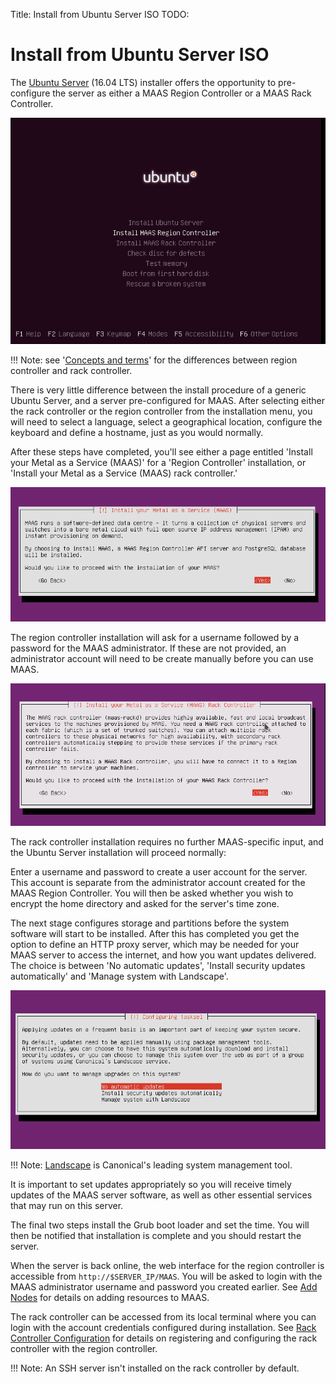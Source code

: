 Title: Install from Ubuntu Server ISO
TODO:	


# Install from Ubuntu Server ISO

The [Ubuntu Server](http://www.ubuntu.com/download/server) (16.04 LTS)
installer offers the opportunity to pre-configure the server as either a MAAS
Region Controller or a MAAS Rack Controller. 

!["server install menu"](./media/iso-install_01.png)

!!! Note: see '[Concepts and terms](intro-concepts.html#controllers)' for the
differences between region controller and rack controller.

There is very little difference between the install procedure of a generic
Ubuntu Server, and a server pre-configured for MAAS. After selecting either the
rack controller or the region controller from the installation menu, you will
need to select a language, select a geographical location, configure the
keyboard and define a hostname, just as you would normally. 

After these steps have completed, you'll see either a page entitled 'Install
your Metal as a Service (MAAS)' for a 'Region Controller' installation, or
'Install your Metal as a Service (MAAS) rack controller.'

![region controller install](./media/iso-install-region_01.png)

The region controller installation will ask for a username followed by a password
for the MAAS administrator. If these are not provided, an administrator account
will need to be create manually before you can use MAAS. 


![rack controller install](./media/iso-install-rack_01.png)

The rack controller installation requires no further MAAS-specific input, and
the Ubuntu Server installation will proceed normally:

Enter a username and password to create a user account for the server. This
account is separate from the administrator account created for the MAAS Region
Controller. You will then be asked whether you wish to encrypt the home
directory and asked for the server's time zone. 

The next stage configures storage and partitions before the system software will
start to be installed. After this has completed you get the option to define an
HTTP proxy server, which may be needed for your MAAS server to access the
internet, and how you want updates delivered. The choice is between 'No
automatic updates', 'Install security updates automatically' and 'Manage system
with Landscape'. 

![rack updates](./media/iso-install-region-updates.png)

!!! Note: [Landscape](https://landscape.canonical.com) is Canonical's leading
system management tool.

It is important to set updates appropriately so you will receive timely
updates of the MAAS server software, as well as other essential services that
may run on this server.

The final two steps install the Grub boot loader and set the time. You will
then be notified that installation is complete and you should restart the
server.

When the server is back online, the web interface for the region controller
is accessible from `http://$SERVER_IP/MAAS`. You will be asked to login
with the MAAS administrator username and password you created earlier. See [Add
Nodes](installconfig-add-nodes.html) for details on adding resources to MAAS.

The rack controller can be accessed from its local terminal where you can login
with the account credentials configured during installation. See [Rack
Controller Configuration](installconfig-rack.html) for details on registering
and configuring the rack controller with the region controller. 

!!! Note: An SSH server isn't installed on the rack controller by default. 
